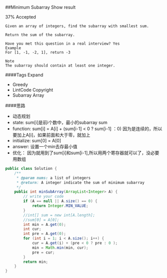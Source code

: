 ##Minimum Subarray Show result

37% Accepted

    Given an array of integers, find the subarray with smallest sum.

    Return the sum of the subarray.

    Have you met this question in a real interview? Yes
    Example
    For [1, -1, -2, 1], return -3

    Note
    The subarray should contain at least one integer.

####Tags Expand
- Greedy
- LintCode Copyright
- Subarray Array

####思路
- 动态规划
- state: sum[i]是前i个数中，最小的subarray sum
- function: sum[i] = A[i] + (sum[i-1] < 0 ? sum[i-1] ：0) 因为是连续的，所以要加上A[i]，如果前面和大于零，就加上
- initialize: sum[0] = A[0]
- answer: 设置一个min去存最小值
- 优化： 因为就用到了sum[i]和sum[i-1],所以用两个寄存器就可以了，没必要用数组

```java
public class Solution {
    /**
     * @param nums: a list of integers
     * @return: A integer indicate the sum of minimum subarray
     */
    public int minSubArray(ArrayList<Integer> A) {
        // write your code
        if (A == null || A.size() == 0) {
            return Integer.MIN_VALUE;
        }
        //int[] sum = new int[A.length];
        //sum[0] = A[0];
        int min = A.get(0);
        int cur;
        int pre = A.get(0);
        for (int i = 1; i < A.size(); i++) {
            cur = A.get(i) + (pre < 0 ? pre : 0 );
            min = Math.min(min, cur);
            pre = cur;
        }
        return min;
    }
}



```
